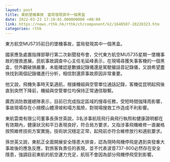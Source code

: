 ```yaml
---
layout: post
title: 東航墜機事故　當局發現其中一個黑盒
date: 2022-03-23 17:10:01.000000000 +08:00
link: https://news.rthk.hk/rthk/ch/component/k2/1640507-20220323.htm
categories: rthk
---
```


東方航空MU5735前日的墜機事故，當局發現其中一個黑盒。

國家應急處置指揮部舉行第二次新聞發布會，交代東方航空MU5735星期一墜機事故的搜救進展。民航事故調查中心主任毛延峰表示，在現場尋獲失事客機的一個黑盒，但外觀破損嚴重，未能確認是數據記錄儀還是駕駛艙話音記錄儀，又說希望盡快找到兩個記錄儀進行分析，相信對還原事故原因非常重要。

他又說，飛機失事時天氣適航，根據機組與空管單位通話記錄，客機從昆明起飛後直到突然下降前，機組與空管單位均保持正常通信聯繫。

廣西消防救援總隊表示，目前已完成指定區域的搜尋任務，受短時間強降雨影響，事故現場存在小規模山體滑坡和塌方風險，對現場搜救工作造成不利影響。

東航雲南有限公司董事長孫世英說，3名涉事航班飛行員飛行執照和健康證明都在有效期內，健康狀況和平日表現良好，符合局方要求，又指涉事飛機維修一直嚴格按照維修技術方案實施，技術狀況穩定正常，起飛前亦符合維修放行和適航要求。

孫世英又說，東航正全面開展安全隱患大排查，認為現時飛機停飛是遇到突發重大事故後的應急反應，對旅客負責任的表現，並不代表波音737-800必然存在安全隱患，強調目前東航的航空運力充足，航班不會因為部分飛機停飛受到影響。
